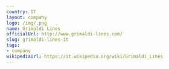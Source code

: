 ```yaml
---
country: IT
layout: company
logo: /img/.png
name: Grimaldi Lines
officialUrl: http://www.grimaldi-lines.com/
slug: grimaldi-lines-it
tags:
- company
wikipediaUrl: https://it.wikipedia.org/wiki/Grimaldi_Lines
---
```

